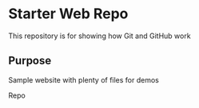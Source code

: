# Starter Web Repo

This repository is for showing how Git and GitHub work

## Purpose

Sample website with plenty of files for demos

Repo